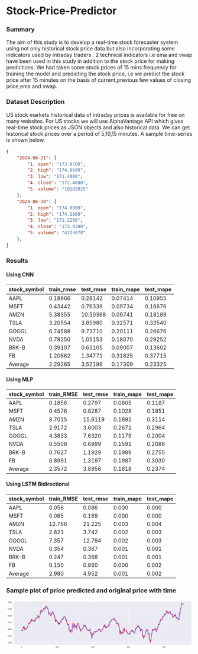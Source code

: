 # Stock-Price-Predictor

### Summary 
The aim of this study is to develop a real-time stock forecaster system using not only historical stock price data  but also incorporating some indicators used by intraday traders . 2 technical indicators i.e ema and vwap have been used in this study in addition to the stock price for making predictions. We had taken some stock prices of 15 mins frequency for training the model and predicting the stock price, i.e we predict the stock price after 15 minutes on the basis of current,previous few values of closing price,ema and vwap.

### Dataset Description
US stock markets historical data of intraday prices is available for free on many websites. For US stocks we will use AlphaVantage API which gives real-time stock prices as JSON objects and also historical data. We can get historical stock prices over a period of 5,10,15 minutes. A sample time-series is shown below. 
```json
{
    "2024-06-21": {
        "1. open": "173.9700",
        "2. high": "174.9600",
        "3. low": "171.4000",
        "4. close": "172.4600",
        "5. volume": "10182025"
    },
    "2024-06-20": {
        "1. open": "174.0800",
        "2. high": "174.2800",
        "3. low": "171.2200",
        "4. close": "173.9200",
        "5. volume": "4723078"
    },
}
```

### Results
#### Using CNN
| stock_symbol | train_rmse | test_rmse | train_mape | test_mape |
| ------------ | ---------- | --------- | ---------- | --------- |
| AAPL         | 0.18966    | 0.28142   | 0.07414    | 0.10955   |
| MSFT         | 0.43442    | 0.76339   | 0.09734    | 0.16676   |
| AMZN         | 5.38355    | 10.50368  | 0.09741    | 0.18189   |
| TSLA         | 3.20554    | 3.85980   | 0.32571    | 0.33540   |
| GOOGL        | 6.74588    | 9.73710   | 0.20111    | 0.26676   |
| NVDA         | 0.78250    | 1.05153   | 0.18070    | 0.29252   |
| BRK-B        | 0.39107    | 0.63105   | 0.09007    | 0.13602   |
| FB           | 1.20862    | 1.34771   | 0.31825    | 0.37715   |
| Average      | 2.29265    | 3.52196   | 0.17309    | 0.23325   |

#### Using MLP
| stock_symbol | train_RMSE | test_rmse | train_mape | test_mape |
| ------------ | ---------- | --------- | ---------- | --------- |
| AAPL         | 0.1856     | 0.2797    | 0.0805     | 0.1187    |
| MSFT         | 0.4576     | 0.8287    | 0.1028     | 0.1851    |
| AMZN         | 8.7015     | 15.6119   | 0.1691     | 0.3114    |
| TSLA         | 2.9172     | 3.6003    | 0.2671     | 0.2964    |
| GOOGL        | 4.3833     | 7.6320    | 0.1179     | 0.2004    |
| NVDA         | 0.5508     | 0.6999    | 0.1591     | 0.2086    |
| BRK-B        | 0.7627     | 1.1929    | 0.1989     | 0.2755    |
| FB           | 0.8991     | 1.3197    | 0.1987     | 0.3030    |
| Average      | 2.3572     | 3.8956    | 0.1618     | 0.2374    |

#### Using LSTM Bidirectional
| stock_symbol | train_RMSE | test_rmse | train_mape | test_mape |
| ------------ | ---------- | --------- | ---------- | --------- |
| AAPL         | 0.056      | 0.086     | 0.000      | 0.000     |
| MSFT         | 0.085      | 0.169     | 0.000      | 0.000     |
| AMZN         | 12.766     | 21.225    | 0.003      | 0.004     |
| TSLA         | 2.823      | 3.742     | 0.002      | 0.003     |
| GOOGL        | 7.357      | 12.794    | 0.002      | 0.003     |
| NVDA         | 0.354      | 0.367     | 0.001      | 0.001     |
| BRK-B        | 0.247      | 0.368     | 0.001      | 0.001     |
| FB           | 0.150      | 0.860     | 0.000      | 0.002     |
| Average      | 2.980      | 4.952     | 0.001      | 0.002     |

### Sample plot of price predicted and original price with time
![alt text](https://github.com/Rkbp-099/Stock-Price-Predictor/blob/main/Plots/Plot%20CNN%20LSTM.png?raw=true)